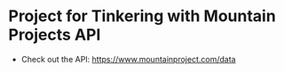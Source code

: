 # Project for Tinkering with Mountain Projects API
* Check out the API: https://www.mountainproject.com/data
